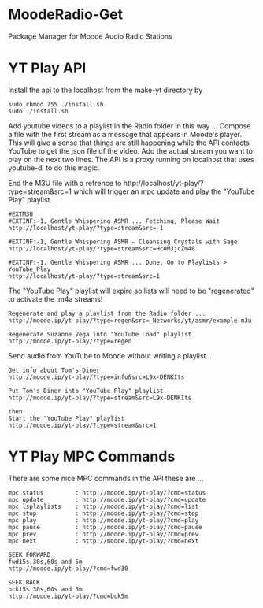 # MoodeRadio-Get
Package Manager for Moode Audio Radio Stations



# YT Play API

Install the api to the localhost from the make-yt directory by
```
sudo chmod 755 ./install.sh
sudo ./install.sh
```

Add youtube videos to a playlist in the Radio folder in this way ... Compose a file with the first stream as a message that appears in Moode's player. This will give a sense that things are still happening while the API contacts YouTube to get the json file of the video. Add the actual stream you want to play on the next two lines. The API is a proxy running on localhost that uses youtube-dl to do this magic.

End the M3U file with a refrence to http://localhost/yt-play/?type=stream&src=1 which will trigger an mpc update and play the "YouTube Play" playlist.

```
#EXTM3U
#EXTINF:-1, Gentle Whispering ASMR ... Fetching, Please Wait
http://localhost/yt-play/?type=stream&src=-1

#EXTINF:-1, Gentle Whispering ASMR - Cleansing Crystals with Sage 
http://localhost/yt-play/?type=stream&src=Hc0MJjcZm40

#EXTINF:-1, Gentle Whispering ASMR ... Done, Go to Playlists > YouTube_Play
http://localhost/yt-play/?type=stream&src=1
```

The "YouTube Play" playlist will expire so lists will need to be "regenerated" to activate the .m4a streams!

```
Regenerate and play a playlist from the Radio folder ...
http://moode.ip/yt-play/?type=regen&src=_Networks/yt/asmr/example.m3u
```

```
Regenerate Suzanne Vega into "YouTube Load" playlist
http://moode.ip/yt-play/?type=regen
```

Send audio from YouTube to Moode without writing a playlist ...
```
Get info about Tom's Diner
http://moode.ip/yt-play/?type=info&src=L9x-DENKIts

Put Tom's Diner into "YouTube Play" playlist
http://moode.ip/yt-play/?type=stream&src=L9x-DENKIts

then ...
Start the "YouTube Play" playlist
http://moode.ip/yt-play/?type=stream&src=1
```


# YT Play MPC Commands

There are some nice MPC commands in the API these are ...

```
mpc status         : http://moode.ip/yt-play/?cmd=status
mpc update         : http://moode.ip/yt-play/?cmd=update
mpc lsplaylists    : http://moode.ip/yt-play/?cmd=list
mpc stop           : http://moode.ip/yt-play/?cmd=stop
mpc play           : http://moode.ip/yt-play/?cmd=play
mpc pause          : http://moode.ip/yt-play/?cmd=pause
mpc prev           : http://moode.ip/yt-play/?cmd=prev
mpc next           : http://moode.ip/yt-play/?cmd=next

SEEK FORWARD
fwd15s,30s,60s and 5m
http://moode.ip/yt-play/?cmd=fwd30

SEEK BACK
bck15s,30s,60s and 5m
http://moode.ip/yt-play/?cmd=bck5m
```
